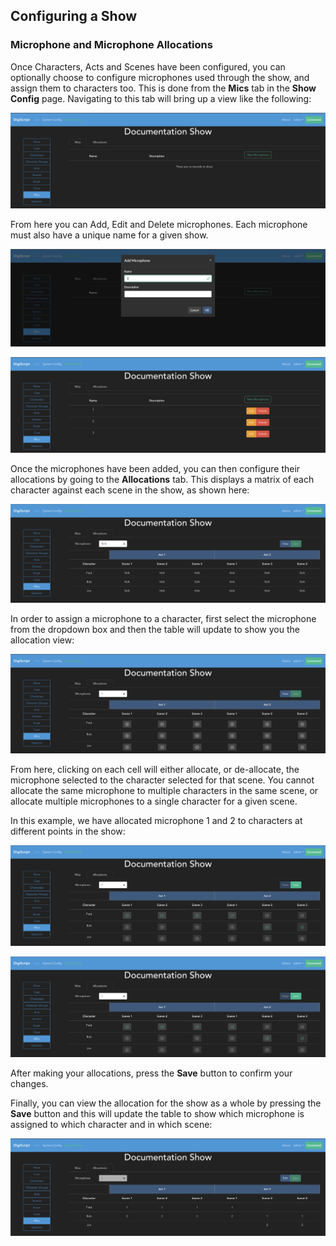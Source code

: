 ## Configuring a Show

### Microphone and Microphone Allocations

Once Characters, Acts and Scenes have been configured, you can optionally choose to configure
microphones used through the show, and assign them to characters too. This is done from the **Mics**
tab in the **Show Config** page. Navigating to this tab will bring up a view like the following:

![](../../images/config_show/mic_overview.png)

From here you can Add, Edit and Delete microphones. Each microphone must also have a unique name 
for a given show.

![](../../images/config_show/create_mic.png)

![](../../images/config_show/mic_overview_2.png)

Once the microphones have been added, you can then configure their allocations by going to the
**Allocations** tab. This displays a matrix of each character against each scene in the show, as
shown here:

![](../../images/config_show/mic_allocation_overview.png)

In order to assign a microphone to a character, first select the microphone from the dropdown box
and then the table will update to show you the allocation view:

![](../../images/config_show/mic_allocation_config.png)

From here, clicking on each cell will either allocate, or de-allocate, the microphone selected to
the character selected for that scene. You cannot allocate the same microphone to multiple 
characters in the same scene, or allocate multiple microphones to a single character for a given
scene.

In this example, we have allocated microphone 1 and 2 to characters at different points in the
show:

![](../../images/config_show/mic_allocation_config_1.png)

![](../../images/config_show/mic_allocation_config_1.png)

After making your allocations, press the **Save** button to confirm your changes.

Finally, you can view the allocation for the show as a whole by pressing the **Save** button and
this will update the table to show which microphone is assigned to which character and in which
scene:

![](../../images/config_show/mic_allocation_view.png)
